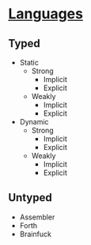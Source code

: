 # [Languages](http://progopedia.ru/)

## Typed

- Static
  - Strong
    - Implicit
    - Explicit
  - Weakly
    - Implicit
    - Explicit
- Dynamic
  - Strong
    - Implicit
    - Explicit
  - Weakly
    - Implicit
    - Explicit
    
## Untyped

- Assembler
- Forth
- Brainfuck
